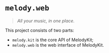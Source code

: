 # `melody.web`

> *All your music, in one place.*

This project consists of two parts:

- `melody.kit` is the core API of MelodyKit;
- `melody.web` is the web interface of MelodyKit.
